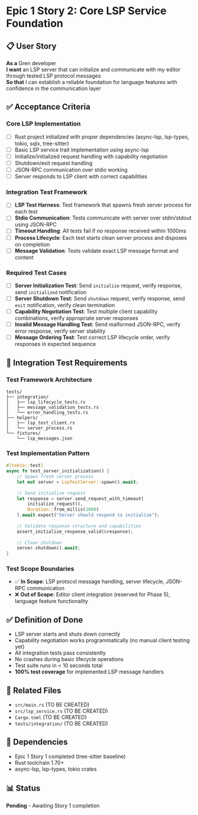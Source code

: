# Epic 1 Story 2: Core LSP Service Foundation

## 📋 User Story
**As a** Gren developer  
**I want** an LSP server that can initialize and communicate with my editor through tested LSP protocol messages  
**So that** I can establish a reliable foundation for language features with confidence in the communication layer

## ✅ Acceptance Criteria

### Core LSP Implementation
- [ ] Rust project initialized with proper dependencies (async-lsp, lsp-types, tokio, sqlx, tree-sitter)
- [ ] Basic LSP service trait implementation using async-lsp
- [ ] Initialize/initialized request handling with capability negotiation
- [ ] Shutdown/exit request handling  
- [ ] JSON-RPC communication over stdio working
- [ ] Server responds to LSP client with correct capabilities

### Integration Test Framework
- [ ] **LSP Test Harness**: Test framework that spawns fresh server process for each test
- [ ] **Stdio Communication**: Tests communicate with server over stdin/stdout using JSON-RPC
- [ ] **Timeout Handling**: All tests fail if no response received within 1000ms
- [ ] **Process Lifecycle**: Each test starts clean server process and disposes on completion
- [ ] **Message Validation**: Tests validate exact LSP message format and content

### Required Test Cases
- [ ] **Server Initialization Test**: Send `initialize` request, verify response, send `initialized` notification
- [ ] **Server Shutdown Test**: Send `shutdown` request, verify response, send `exit` notification, verify clean termination
- [ ] **Capability Negotiation Test**: Test multiple client capability combinations, verify appropriate server responses
- [ ] **Invalid Message Handling Test**: Send malformed JSON-RPC, verify error response, verify server stability
- [ ] **Message Ordering Test**: Test correct LSP lifecycle order, verify responses in expected sequence

## 🧪 Integration Test Requirements

### Test Framework Architecture
```
tests/
├── integration/
│   ├── lsp_lifecycle_tests.rs
│   ├── message_validation_tests.rs  
│   └── error_handling_tests.rs
├── helpers/
│   ├── lsp_test_client.rs
│   └── server_process.rs
└── fixtures/
    └── lsp_messages.json
```

### Test Implementation Pattern
```rust
#[tokio::test]
async fn test_server_initialization() {
    // Spawn fresh server process
    let mut server = LspTestServer::spawn().await;
    
    // Send initialize request
    let response = server.send_request_with_timeout(
        initialize_request(),
        Duration::from_millis(1000)
    ).await.expect("Server should respond to initialize");
    
    // Validate response structure and capabilities
    assert_initialize_response_valid(&response);
    
    // Clean shutdown
    server.shutdown().await;
}
```

### Test Scope Boundaries
- ✅ **In Scope**: LSP protocol message handling, server lifecycle, JSON-RPC communication
- ❌ **Out of Scope**: Editor client integration (reserved for Phase 5), language feature functionality

## ✅ Definition of Done
- LSP server starts and shuts down correctly
- Capability negotiation works programmatically (no manual client testing yet)
- All integration tests pass consistently
- No crashes during basic lifecycle operations
- Test suite runs in < 10 seconds total
- **100% test coverage** for implemented LSP message handlers

## 📁 Related Files
- `src/main.rs` (TO BE CREATED)
- `src/lsp_service.rs` (TO BE CREATED)
- `Cargo.toml` (TO BE CREATED)
- `tests/integration/` (TO BE CREATED)

## 🔗 Dependencies
- Epic 1 Story 1 completed (tree-sitter baseline)
- Rust toolchain 1.70+
- async-lsp, lsp-types, tokio crates

## 📊 Status
**Pending** - Awaiting Story 1 completion